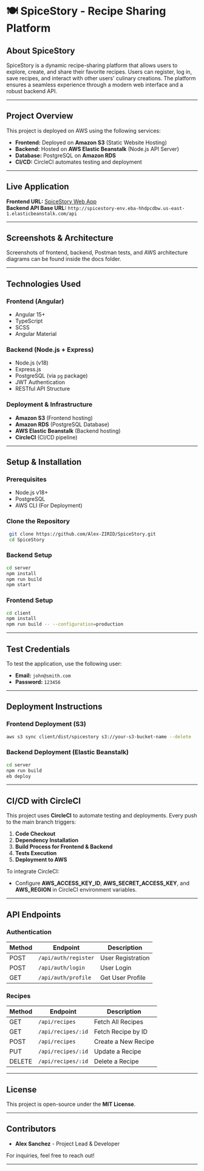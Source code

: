 # 🍽️ SpiceStory - Recipe Sharing Platform

## About SpiceStory

SpiceStory is a dynamic recipe-sharing platform that allows users to explore, create, and share their favorite recipes. Users can register, log in, save recipes, and interact with other users' culinary creations. The platform ensures a seamless experience through a modern web interface and a robust backend API.

---

## Project Overview

This project is deployed on AWS using the following services:

- **Frontend:** Deployed on **Amazon S3** (Static Website Hosting)
- **Backend:** Hosted on **AWS Elastic Beanstalk** (Node.js API Server)
- **Database:** PostgreSQL on **Amazon RDS**
- **CI/CD:** CircleCI automates testing and deployment

---

## Live Application

**Frontend URL:** [SpiceStory Web App](http://spicestory-frontend.s3-website-us-east-1.amazonaws.com/)  
**Backend API Base URL:** `http://spicestory-env.eba-hhdpcdbw.us-east-1.elasticbeanstalk.com/api`

---

## Screenshots & Architecture

Screenshots of frontend, backend, Postman tests, and AWS architecture diagrams can be found inside the docs folder.

---

## Technologies Used

### **Frontend (Angular)**

- Angular 15+
- TypeScript
- SCSS
- Angular Material

### **Backend (Node.js + Express)**

- Node.js (v18)
- Express.js
- PostgreSQL (via `pg` package)
- JWT Authentication
- RESTful API Structure

### **Deployment & Infrastructure**

- **Amazon S3** (Frontend hosting)
- **Amazon RDS** (PostgreSQL Database)
- **AWS Elastic Beanstalk** (Backend hosting)
- **CircleCI** (CI/CD pipeline)

---

## Setup & Installation

### **Prerequisites**

- Node.js v18+
- PostgreSQL
- AWS CLI (For Deployment)

### **Clone the Repository**

```bash
 git clone https://github.com/Alex-ZIRID/SpiceStory.git
 cd SpiceStory
```

### **Backend Setup**

```bash
cd server
npm install
npm run build
npm start
```

### **Frontend Setup**

```bash
cd client
npm install
npm run build -- --configuration=production
```

---

## Test Credentials

To test the application, use the following user:

- **Email:** `john@smith.com`
- **Password:** `123456`

---

## Deployment Instructions

### **Frontend Deployment (S3)**

```bash
aws s3 sync client/dist/spicestory s3://your-s3-bucket-name --delete
```

### **Backend Deployment (Elastic Beanstalk)**

```bash
cd server
npm run build
eb deploy
```

---

## CI/CD with CircleCI

This project uses **CircleCI** to automate testing and deployments. Every push to the main branch triggers:

1. **Code Checkout**
2. **Dependency Installation**
3. **Build Process for Frontend & Backend**
4. **Tests Execution**
5. **Deployment to AWS**

To integrate CircleCI:

- Configure **AWS_ACCESS_KEY_ID**, **AWS_SECRET_ACCESS_KEY**, and **AWS_REGION** in CircleCI environment variables.

---

## API Endpoints

### **Authentication**

| Method | Endpoint             | Description       |
| ------ | -------------------- | ----------------- |
| POST   | `/api/auth/register` | User Registration |
| POST   | `/api/auth/login`    | User Login        |
| GET    | `/api/auth/profile`  | Get User Profile  |

### **Recipes**

| Method | Endpoint           | Description         |
| ------ | ------------------ | ------------------- |
| GET    | `/api/recipes`     | Fetch All Recipes   |
| GET    | `/api/recipes/:id` | Fetch Recipe by ID  |
| POST   | `/api/recipes`     | Create a New Recipe |
| PUT    | `/api/recipes/:id` | Update a Recipe     |
| DELETE | `/api/recipes/:id` | Delete a Recipe     |

---

## License

This project is open-source under the **MIT License**.

---

## Contributors

- **Alex Sanchez** - Project Lead & Developer

For inquiries, feel free to reach out!

---
